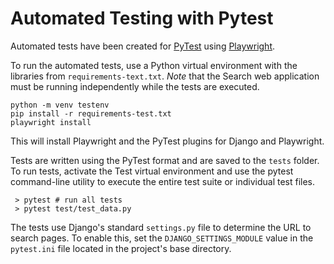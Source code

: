 # Automated Testing with Pytest #

Automated tests have been created for [PyTest](https://docs.pytest.org/en/8.2.x/) using [Playwright](https://playwright.dev/).

To run the automated tests, use a Python virtual environment with the libraries from `requirements-text.txt`. *Note* that the
Search web application must be running independently while the tests are executed.

```shell
python -m venv testenv
pip install -r requirements-test.txt
playwright install
```
This will install Playwright and the PyTest plugins for Django and Playwright.

Tests are written using the PyTest format and are saved to the `tests` folder.
To run tests, activate the Test virtual environment and use the pytest command-line
utility to execute the entire test suite or individual test files.

```shell
 > pytest # run all tests
 > pytest test/test_data.py
```

The tests use Django's standard `settings.py` file to determine the URL to search pages.
To enable this, set the `DJANGO_SETTINGS_MODULE` value in the `pytest.ini` file located
in the project's base directory.





